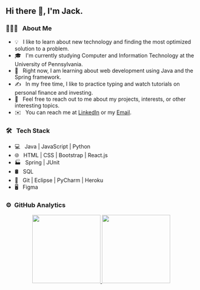 <h2>Hi there 👋, I'm Jack.</h2>

### 👨🏻‍💻 &nbsp; About Me

- 💡 &nbsp; I like to learn about new technology and finding the most optimized solution to a problem.
- 🎓 &nbsp; I'm currently studying Computer and Information Technology at the University of Pennsylvania.
- 🌱 &nbsp; Right now, I am learning about web development using Java and the Spring framework.
- ✍️ &nbsp; In my free time, I like to practice typing and watch tutorials on personal finance and investing.
- 💬 &nbsp; Feel free to reach out to me about my projects, interests, or other interesting topics.
- ✉️ &nbsp; You can reach me at <a href="https://linkedin.com/in/chejac/">LinkedIn</a> or my <a href="mailto:chejac@sas.upenn.edu">Email</a>.

<!--
- 🔭 &nbsp; I’m currently working on ...
- 👯 &nbsp; I’m looking to collaborate on ...
- 🤔 &nbsp; I’m looking for help with ...
- ⚡ &nbsp; Fun fact: ...
-->

### 🛠 &nbsp; Tech Stack
- 💻 &nbsp; Java | JavaScript | Python
- 🌐 &nbsp; HTML | CSS | Bootstrap | React.js
- 🏭 &nbsp; Spring | JUnit
- 🛢 &nbsp; SQL
- 🔧 &nbsp; Git | Eclipse | PyCharm | Heroku
- 🖥 &nbsp; Figma

### ⚙️ &nbsp;GitHub Analytics

<p align="center">
<a href="https://github.com/chejac">
  <img height="180em" src="https://github-readme-stats-eight-theta.vercel.app/api?username=chejac&show_icons=true&theme=algolia&include_all_commits=true&count_private=true"/>
  <img height="180em" src="https://github-readme-stats-eight-theta.vercel.app/api/top-langs/?username=chejac&layout=compact&langs_count=8&theme=algolia"/>
</a>
</p>

